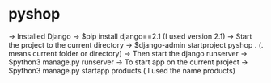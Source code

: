 # pyshop
-> Installed Django
-> $pip install django==2.1 (I used version 2.1)
-> Start the project to the current directory
-> $django-admin startproject pyshop . (. means current folder or directory)
-> Then start the django runserver
-> $python3 manage.py runserver
-> To start app on the current project
-> $python3 manage.py startapp products ( I used the name products)
